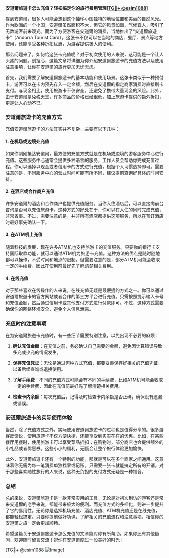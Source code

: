 **安道爾旅遊卡怎么充值？轻松搞定你的旅行费用管理[[TG💪+ @esim1088](https://t.me/s/esim1088)]**

提到安道爾，很多人可能会想到这个袖珍小国独特的地理位置和美丽的自然风光。作为欧洲的一个小国，安道爾虽然面积不大，但它的风景如画、气候宜人，吸引了无数游客前来观光。而为了方便游客在安道爾的消费，当地推出了“安道爾旅遊卡”（Andorra Tourist Card）。这张卡不仅可以在当地的商店、餐厅、景点等地方使用，还能享受各种折扣优惠，为游客提供极大的便利。

那么问题来了，如何给这张卡充值呢？对于初次使用的人来说，这可能是一个让人头疼的问题。别担心，这篇文章将详细为你介绍安道爾旅遊卡的充值方法以及使用注意事项，让你在安道爾的旅行更加无忧无虑。

首先，我们需要了解安道爾旅遊卡的基本功能和使用场景。这张卡类似于一种预付卡，游客可以在卡内预先存入一定金额，然后在安道爾的指定商家消费时直接刷卡支付。与现金相比，使用旅游卡不仅安全，还避免了携带大量现金的风险。此外，由于安道爾是免税天堂，许多商品的价格已经很低，加上旅游卡提供的额外折扣，更是让人心动不已。

### 安道爾旅遊卡的充值方式

充值安道爾旅遊卡的方法其实并不复杂，主要有以下几种：

#### 1. 在机场或边境处充值
如果你刚刚抵达安道爾，最方便的充值方式就是在机场或边境的游客服务中心进行充值。这些服务中心通常会提供多种语言的服务，工作人员会帮助你完成充值过程。你可以选择以现金或者信用卡的方式进行充值，根据个人习惯选择即可。需要注意的是，不同服务中心的营业时间可能有所不同，建议提前查询好具体的时间安排。

#### 2. 在酒店或合作商户充值
许多安道爾的酒店和合作商户也提供充值服务。当你入住酒店后，可以直接向前台咨询是否可以充值旅游卡。这种方式的好处在于，你可以在入住的同时完成充值，非常省事。不过，需要注意的是，并非所有酒店都提供这项服务，所以在预订酒店时最好事先确认一下。

#### 3. 在ATM机上充值
随着科技的发展，现在许多ATM机也支持旅游卡的充值服务。只要你的银行卡支持国际取款功能，就可以通过ATM机为旅游卡充值。这种方法的优点是随时随地都可以操作，不受时间和地点的限制。但需要注意的是，部分ATM机可能会收取一定的手续费，因此在使用前最好先了解清楚相关费用。

#### 4. 在线充值
对于那些喜欢在线操作的人来说，在线充值无疑是最便捷的方式之一。你可以通过安道爾旅遊卡的官方网站或者合作的第三方平台进行充值。只需按照提示输入卡号和充值金额，然后通过信用卡或其他支付方式进行付款即可。不过，这种方式需要确保你的网络环境安全，避免个人信息泄露。

### 充值时的注意事项

在为安道爾旅遊卡充值时，有一些细节需要特别注意，以免出现不必要的麻烦：

1. **确认充值金额**：在充值之前，务必确认自己需要的金额，避免因计算错误导致多充或少充的情况发生。
   
2. **保存充值凭证**：无论是通过何种方式充值，都要妥善保存好相关的充值凭证，以备后续查询或退换使用。

3. **了解手续费**：不同的充值方式可能会有不同的手续费，比如ATM机可能会收取一定的手续费，因此在充值前最好先了解清楚相关费用。

4. **检查卡内余额**：每次充值后，记得及时检查卡内余额是否正确，确保没有遗漏或错误。

### 安道爾旅遊卡的实际使用体验

当然，除了充值方式之外，实际使用安道爾旅遊卡的过程也是值得分享的。很多游客反馈说，使用旅游卡不仅方便快捷，还能享受到实实在在的优惠。比如，在某些餐厅用餐时，使用旅游卡可以享受菜品折扣；在购物时，部分商店也会提供额外的小礼品或者优惠券。这些小小的福利，无疑会让整个旅行体验更加愉快。

此外，安道爾旅遊卡还有一个特别的功能，那就是可以在多个商家之间通用。这意味着你无需为每一笔消费单独找零或记账，只需要一张卡就能搞定所有的开销。对于那些喜欢随性旅行的人来说，这种无负担的支付方式无疑是一种福音。

### 总结

总的来说，安道爾旅遊卡是一款非常实用的工具，无论是对初次到访的游客还是常来安道爾的老手来说，都能带来极大的便利。而充值方式的多样化，则进一步提升了它的易用性。无论你是选择机场充值、酒店充值、ATM机充值还是在线充值，都能轻松搞定。只要你提前做好功课，了解相关的充值流程和注意事项，相信你的安道爾之旅一定会更加顺畅。

希望这篇关于安道爾旅遊卡怎么充值的文章能对你有所帮助。如果你还有其他疑问，欢迎随时留言交流！祝你在安道爾度过一段美好的时光！

[[TG💪+ @esim1088](https://t.me/s/esim1088) ![Image](https://i.postimg.cc/4NQfJmqS/Snipaste-2025-05-13-00-14-12.png)]